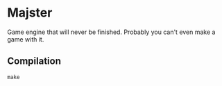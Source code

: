 # Majster

Game engine that will never be finished. Probably you can't even make a game with it.

## Compilation

```
make
```
